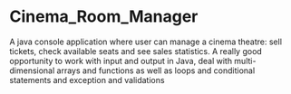 # Cinema_Room_Manager
A java console application where user can manage a cinema theatre: sell tickets, check available seats and see sales statistics. A really good opportunity to work with input and output in Java, deal with multi-dimensional arrays and functions as well as loops and conditional statements and exception and validations
